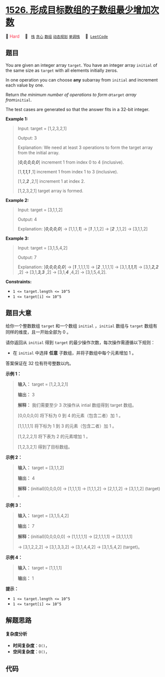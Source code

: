 # [1526. 形成目标数组的子数组最少增加次数](https://leetcode.com/problems/minimum-number-of-increments-on-subarrays-to-form-a-target-array)

🔴 <font color=#ff334b>Hard</font>&emsp; 🔖&ensp; [`栈`](/tag/stack.md) [`贪心`](/tag/greedy.md) [`数组`](/tag/array.md) [`动态规划`](/tag/dynamic-programming.md) [`单调栈`](/tag/monotonic-stack.md)&emsp; 🔗&ensp;[`LeetCode`](https://leetcode.com/problems/minimum-number-of-increments-on-subarrays-to-form-a-target-array)

## 题目

You are given an integer array `target`. You have an integer array `initial`
of the same size as `target` with all elements initially zeros.

In one operation you can choose **any** subarray from `initial` and increment
each value by one.

Return _the minimum number of operations to form a_`target` _array
from_`initial`.

The test cases are generated so that the answer fits in a 32-bit integer.



**Example 1:**

> Input: target = [1,2,3,2,1]
> 
> Output: 3
> 
> Explanation: We need at least 3 operations to form the target array from the initial array.
> 
> [**_0,0,0,0,0_**] increment 1 from index 0 to 4 (inclusive).
> 
> [1,**_1,1,1_** ,1] increment 1 from index 1 to 3 (inclusive).
> 
> [1,2,**_2_** ,2,1] increment 1 at index 2.
> 
> [1,2,3,2,1] target array is formed.

**Example 2:**

> Input: target = [3,1,1,2]
> 
> Output: 4
> 
> Explanation: [**_0,0,0,0_**] -> [1,1,1,**_1_**] -> [**_1_** ,1,1,2] -> [**_2_** ,1,1,2] -> [3,1,1,2]

**Example 3:**

> Input: target = [3,1,5,4,2]
> 
> Output: 7
> 
> Explanation: [**_0,0,0,0,0_**] -> [**_1_** ,1,1,1,1] -> [**_2_** ,1,1,1,1] -> [3,1,**_1,1,1_**] -> [3,1,**_2,2_** ,2] -> [3,1,**_3,3_** ,2] -> [3,1,**_4_** ,4,2] -> [3,1,5,4,2].

**Constraints:**

  * `1 <= target.length <= 10^5`
  * `1 <= target[i] <= 10^5`


## 题目大意

给你一个整数数组 `target` 和一个数组 `initial` ，`initial` 数组与 `target`  数组有同样的维度，且一开始全部为 0
。

请你返回从 `initial` 得到  `target` 的最少操作次数，每次操作需遵循以下规则：

  * 在 `initial` 中选择 **任意**  子数组，并将子数组中每个元素增加 1 。

答案保证在 32 位有符号整数以内。



**示例 1：**

> 
> 
> 
> 
> 
> **输入：** target = [1,2,3,2,1]
> 
> **输出：** 3
> 
> **解释：** 我们需要至少 3 次操作从 intial 数组得到 target 数组。
> 
> [0,0,0,0,0] 将下标为 0 到 4 的元素（包含二者）加 1 。
> 
> [1,1,1,1,1] 将下标为 1 到 3 的元素（包含二者）加 1 。
> 
> [1,2,2,2,1] 将下表为 2 的元素增加 1 。
> 
> [1,2,3,2,1] 得到了目标数组。
> 
> 

**示例 2：**

> 
> 
> 
> 
> 
> **输入：** target = [3,1,1,2]
> 
> **输出：** 4
> 
> **解释：**(initial)[0,0,0,0] -> [1,1,1,1] -> [1,1,1,2] -> [2,1,1,2] -> [3,1,1,2] (target) 。
> 
> 

**示例 3：**

> 
> 
> 
> 
> 
> **输入：** target = [3,1,5,4,2]
> 
> **输出：** 7
> 
> **解释：**(initial)[0,0,0,0,0] -> [1,1,1,1,1] -> [2,1,1,1,1] -> [3,1,1,1,1] 
> 
> > 
> > 
> > 
> > 
> > 
> > 
> > 
> > 
>   -> [3,1,2,2,2] -> [3,1,3,3,2] -> [3,1,4,4,2] -> [3,1,5,4,2] (target)。
> 
> 

**示例 4：**

> 
> 
> 
> 
> 
> **输入：** target = [1,1,1,1]
> 
> **输出：** 1
> 
> 



**提示：**

  * `1 <= target.length <= 10^5`
  * `1 <= target[i] <= 10^5`


## 解题思路

#### 复杂度分析

- **时间复杂度**：`O()`，
- **空间复杂度**：`O()`，

## 代码

```javascript

```